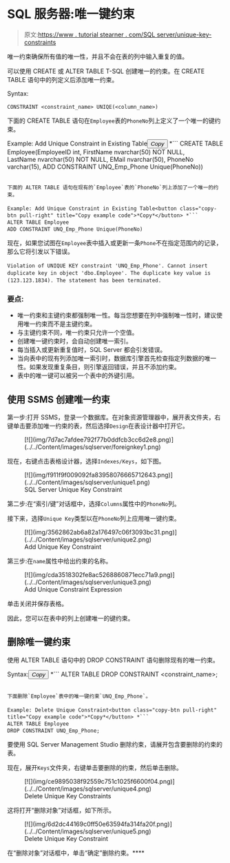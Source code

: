 # SQL 服务器:唯一键约束

> 原文:[https://www . tutorial stearner . com/SQL server/unique-key-constraints](https://www.tutorialsteacher.com/sqlserver/unique-key-constraints)

唯一约束确保所有值的唯一性，并且不会在表的列中输入重复的值。

可以使用 CREATE 或 ALTER TABLE T-SQL 创建唯一的约束。在 CREATE TABLE 语句中的列定义后添加唯一约束。

Syntax:

```
CONSTRAINT <constraint_name> UNIQE(<column_name>) 
```

下面的 CREATE TABLE 语句在`Employee`表的`PhoneNo`列上定义了一个唯一的键约束。

Example: Add Unique Constraint in Existing Table<button class="copy-btn pull-right" title="Copy example code">*Copy*</button> *```
CREATE TABLE Employee(EmployeeID int,
    FirstName nvarchar(50) NOT NULL,  
    LastName nvarchar(50) NOT NULL, 
    EMail nvarchar(50),
    PhoneNo varchar(15),
    ADD CONSTRAINT UNQ_Emp_Phone Unique(PhoneNo)) 
```

下面的 ALTER TABLE 语句在现有的`Employee`表的`PhoneNo`列上添加了一个唯一的约束。

Example: Add Unique Constraint in Existing Table<button class="copy-btn pull-right" title="Copy example code">*Copy*</button> *```
ALTER TABLE Employee   
ADD CONSTRAINT UNQ_Emp_Phone Unique(PhoneNo) 
```

现在，如果您试图在`Employee`表中插入或更新一条`Phone`不在指定范围内的记录，那么它将引发以下错误。

`Violation of UNIQUE KEY constraint 'UNQ_Emp_Phone'. Cannot insert duplicate key in object 'dbo.Employee'. The duplicate key value is (123.123.1834). The statement has been terminated.`

### 要点:

*   唯一约束和主键约束都强制唯一性。每当您想要在列中强制唯一性时，建议使用唯一约束而不是主键约束。
*   与主键约束不同，唯一约束只允许一个空值。
*   创建唯一键约束时，会自动创建唯一索引。
*   每当插入或更新重复值时，SQL Server 都会引发错误。
*   当向表中的现有列添加唯一索引时，数据库引擎首先检查指定列数据的唯一性。如果发现重复条目，则引擎返回错误，并且不添加约束。
*   表中的唯一键可以被另一个表中的外键引用。

## 使用 SSMS 创建唯一约束

第一步:打开 SSMS，登录一个数据库。在对象资源管理器中，展开表文件夹，右键单击要添加唯一约束的表，然后选择`Design`在表设计器中打开它。

<figure>[![](img/7d7ac7afdee792f77b0ddfcb3cc6d2e8.png)](../../Content/images/sqlserver/foreignkey1.png) </figure>

现在，右键点击表格设计器，选择`Indexes/Keys`，如下图。

<figure>[![](img/f911f9f009092fa83958076665712643.png)](../../Content/images/sqlserver/unique1.png) 

<figcaption>SQL Server Unique Key Constraint</figcaption>

</figure>

第二步:在“索引/键”对话框中，选择`Columns`属性中的`PhoneNo`列。

接下来，选择`Unique Key`类型以在`PhoneNo`列上应用唯一键约束。

<figure>[![](img/3562862ab6a82a176497c06f3093bc31.png)](../../Content/images/sqlserver/unique2.png)

<figcaption>Add Unique Key Constraint</figcaption>

</figure>

第三步:在`name`属性中给出约束的名称。

<figure>[![](img/cda3518302fe8ac5268860871ecc71a9.png)](../../Content/images/sqlserver/unique3.png)

<figcaption>Add Unique Constraint Expression</figcaption>

</figure>

单击关闭并保存表格。

因此，您可以在表中的列上创建唯一的键约束。

## 删除唯一键约束

使用 ALTER TABLE 语句中的 DROP CONSTRAINT 语句删除现有的唯一约束。

Syntax:<button class="copy-btn pull-right" title="Copy example code">*Copy*</button> *```
ALTER TABLE <table-name>DROP CONSTRAINT <constraint_name>;</table-name> 
```

下面删除`Employee`表中的唯一键约束`UNQ_Emp_Phone`。

Example: Delete Unique Constraint<button class="copy-btn pull-right" title="Copy example code">*Copy*</button> *```
ALTER TABLE Employee   
DROP CONSTRAINT UNQ_Emp_Phone; 
```

要使用 SQL Server Management Studio 删除约束，请展开包含要删除的约束的表。

现在，展开`Keys`文件夹，右键单击要删除的约束，然后单击删除。

<figure>[![](img/ce9895038f92559c751c1025f6600f04.png)](../../Content/images/sqlserver/unique4.png)

<figcaption>Delete Unique Key Constraints</figcaption>

</figure>

这将打开“删除对象”对话框，如下所示。

<figure>[![](img/6d2dc44169c0ff50e63594fa314fa20f.png)](../../Content/images/sqlserver/unique5.png)

<figcaption>Delete Unique Key Constraint</figcaption>

</figure>

在“删除对象”对话框中，单击“确定”删除约束。****